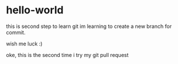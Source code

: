 # hello-world
this is second step to learn git
im learning to create a new branch for commit.

wish me luck :)

oke, this is the second time i try my git pull request
